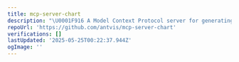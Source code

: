 ```yaml
---
title: mcp-server-chart
description: "\U0001F916 A Model Context Protocol server for generating visual charts using @antvis."
repoUrl: 'https://github.com/antvis/mcp-server-chart'
verifications: []
lastUpdated: '2025-05-25T00:22:37.944Z'
ogImage: ''
---
```


